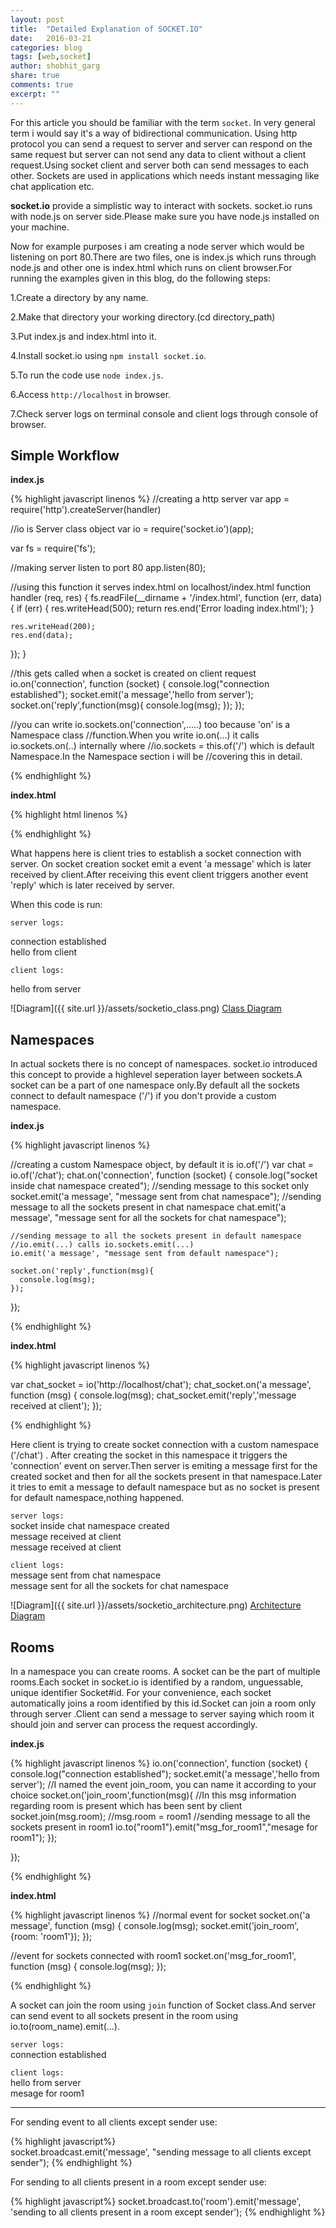 ```yaml
---
layout: post
title:  "Detailed Explanation of SOCKET.IO"
date:   2016-03-21
categories: blog
tags: [web,socket]
author: shobhit_garg
share: true
comments: true
excerpt: ""
---
```


For this article you should be familiar with the term `socket`. In very general term i would say it's a way of bidirectional communication. Using http protocol you can send a request to server and server can respond on the same request but server can not send any data to client without a client request.Using socket client and server both can send messages to each other. Sockets are used in applications which needs instant messaging like chat application etc.


__socket.io__ provide a simplistic way to interact with sockets. socket.io runs with node.js on server side.Please make sure you have node.js installed on your machine. 

Now for example purposes i am creating a node server which would be listening on port 80.There are two files, one is index.js which runs through node.js and other one is index.html which runs on client browser.For running the examples given in this blog, do the following steps:

1.Create a directory by any name.

2.Make that directory your working directory.(cd directory_path)

3.Put index.js and index.html into it.

4.Install socket.io using `npm install socket.io`.

5.To run the code use `node index.js`.

6.Access `http://localhost` in browser.

7.Check server logs on terminal console and client logs through console of browser.

## Simple Workflow

__index.js__

{% highlight javascript linenos %}
//creating a http server
var app = require('http').createServer(handler)


//io is Server class object 
var io = require('socket.io')(app);

var fs = require('fs');

//making server listen to port 80
app.listen(80);

//using this function it serves index.html on localhost/index.html
function handler (req, res) {
  fs.readFile(__dirname + '/index.html',
  function (err, data) {
    if (err) {
      res.writeHead(500);
      return res.end('Error loading index.html');
    }

    res.writeHead(200);
    res.end(data);
  });
}


//this gets called when a socket is created on client request
io.on('connection', function (socket) {
    console.log("connection established");
    socket.emit('a message','hello from server');
    socket.on('reply',function(msg){
      console.log(msg);
    });
  });

//you can write io.sockets.on('connection',.....) too because 'on' is a Namespace class 
//function.When you write io.on(...) it calls io.sockets.on(..) internally where 
//io.sockets = this.of('/') which is default Namespace.In the Namespace section i will be
//covering this in detail.

{% endhighlight %}


__index.html__

{% highlight html linenos %}
<script src="/socket.io/socket.io.js"></script>
<script>
//socket.io.js exposes a variable io


var socket = io('http://localhost');
//io.connect(...) & io(...) both are the same thing.
//Both points to the same function and return socket.

//on getting 'a message' event through socket from server
socket.on('a message', function (msg) {
	console.log(msg);
	socket.emit('reply','hello from client');
});

</script>

{% endhighlight %}


What happens here is client tries to establish a socket connection with server. On socket creation socket emit a event 'a message' which is later received by client.After receiving this event client triggers another event 'reply' which is later received by server.

When this code is run:

`server logs:`

connection established    
hello from client

`client logs:`

hello from server


![Diagram]({{ site.url }}/assets/socketio_class.png)
<u>Class Diagram</u>

## Namespaces



In actual sockets there is no concept of namespaces. socket.io introduced this concept to provide a highlevel seperation layer between sockets.A socket can be a part of one namespace only.By default all the sockets connect to default namespace ('/') if you don't provide a custom namespace.

__index.js__ 

{% highlight javascript linenos %}

//creating a custom Namespace object, by default it is io.of('/')
var chat = io.of('/chat');
chat.on('connection', function (socket) {
    console.log("socket inside chat namespace created");
    //sending message to this socket only
    socket.emit('a message', "message sent from chat namespace");
    //sending message to all the sockets present in chat namespace
    chat.emit('a message', "message sent for all the sockets for chat namespace");

    //sending message to all the sockets present in default namespace
    //io.emit(...) calls io.sockets.emit(...) 
    io.emit('a message', "message sent from default namespace");

    socket.on('reply',function(msg){
      console.log(msg);
    });
  });

{% endhighlight %}

__index.html__

{% highlight javascript linenos %}

var chat_socket = io('http://localhost/chat');
chat_socket.on('a message', function (msg) {
     console.log(msg);
     chat_socket.emit('reply','message received at client');
});

{% endhighlight %}


Here client is trying to create socket connection with a custom namespace ('/chat') . After creating the socket in this namespace it triggers the 'connection' event on server.Then server is emiting a message first for the created socket and then for all the sockets present in that namespace.Later it tries to emit a message to default namespace but as no socket is present for default namespace,nothing happened.


`server logs:`  
socket inside chat namespace created  
message received at client  
message received at client  

`client logs:`  
message sent from chat namespace   
message sent for all the sockets for chat namespace   

![Diagram]({{ site.url }}/assets/socketio_architecture.png)
<u>Architecture Diagram</u>


## Rooms

In a namespace you can create rooms. A socket can be the part of multiple rooms.Each socket in socket.io is identified by a random, unguessable, unique identifier Socket#id. For your convenience, each socket automatically joins a room identified by this id.Socket can join a room only through server .Client can send a message to server saying which room it should join and server can process the request accordingly.


__index.js__

{% highlight javascript  linenos %}
io.on('connection', function (socket) {
    console.log("connection established");
    socket.emit('a message','hello from server');
    //I named the event join_room, you can name it according to your choice
    socket.on('join_room',function(msg){
      //In this msg information regarding room is present which has been sent by client
      socket.join(msg.room); //msg.room = room1
      //sending message to all the sockets present in room1
      io.to("room1").emit("msg_for_room1","mesage for room1");
    });

  });

{% endhighlight %}

__index.html__

{% highlight javascript  linenos %}
//normal event for socket
socket.on('a message', function (msg) {
     console.log(msg);
     socket.emit('join_room',{room: 'room1'});
  });

//event for sockets connected with room1
socket.on('msg_for_room1', function (msg) {
     console.log(msg);
  });

{% endhighlight %}

A socket can join the room using `join` function of Socket class.And server can send event to all sockets present in the room using io.to(room_name).emit(...).


`server logs:`  
connection established


`client logs:`  
hello from server  
mesage for room1  

----------------

For sending event to all clients except sender use:   

{% highlight javascript%}    
socket.broadcast.emit('message', "sending message to all clients except sender");
{% endhighlight %}

For sending to all clients present in a room except sender use:

{% highlight javascript%} 
socket.broadcast.to('room').emit('message', 'sending to all clients present in a room except sender');
{% endhighlight %}


